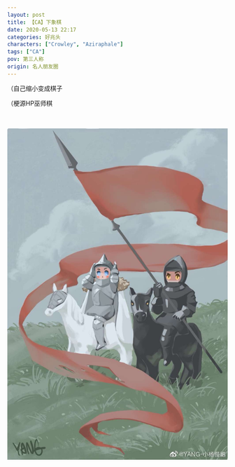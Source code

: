 ```yaml
---
layout: post
title: 【CA】下象棋
date: 2020-05-13 22:17
categories: 好兆头
characters: ["Crowley", "Aziraphale"]
tags: ["CA"]
pov: 第三人称
origin: 名人朋友圈
---
```


（自己缩小变成棋子

（梗源HP巫师棋

<br><br>
![](https://raw.githubusercontent.com/junesirius/junesirius.github.io/master/assets/images/mrpyq/2020-05-13-CA-Chess.jpg)
